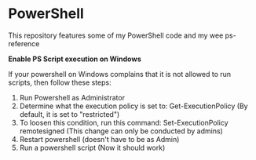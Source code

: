 # PowerShell
This repository features some of my PowerShell code and my wee ps-reference

**Enable PS Script execution on Windows**

If your powershell on Windows complains that it is not allowed to run scripts, then follow these steps:
1) Run Powershell as Administrator
2) Determine what the execution policy is set to:
Get-ExecutionPolicy
(By default, it is set to "restricted")
3) To loosen this condition, run this command:
Set-ExecutionPolicy remotesigned
(This change can only be conducted by admins)
4) Restart powershell (doesn't have to be as Admin)
5) Run a powershell script (Now it should work)
